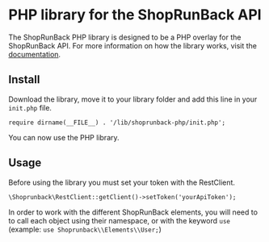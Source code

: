 # PHP library for the ShopRunBack API

The ShopRunBack PHP library is designed to be a PHP overlay for the ShopRunBack API. For more information on how the library works, visit the [documentation](https://shoprunback.github.io/documentation/php.html).

## Install

Download the library, move it to your library folder and add this line in your `init.php` file.

`require dirname(__FILE__) . '/lib/shoprunback-php/init.php';`

You can now use the PHP library.

## Usage

Before using the library you must set your token with the RestClient.

`\Shoprunback\RestClient::getClient()->setToken('yourApiToken');`

In order to work with the different ShopRunBack elements, you will need to to call each object using their namespace, or with the keyword `use` (example: `use Shoprunback\\Elements\\User;`)
